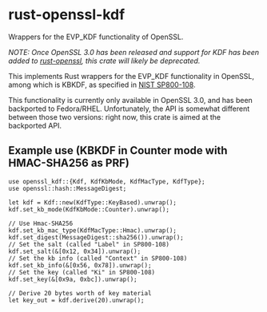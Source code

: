 # rust-openssl-kdf
Wrappers for the EVP_KDF functionality of OpenSSL.

*NOTE: Once OpenSSL 3.0 has been released and support for KDF has been added to [rust-openssl](https://github.com/sfackler/rust-openssl), this crate will likely be deprecated.*

This implements Rust wrappers for the EVP_KDF functionality in OpenSSL, among which is KBKDF, as specified in [NIST SP800-108](https://nvlpubs.nist.gov/nistpubs/Legacy/SP/nistspecialpublication800-108.pdf).

This functionality is currently only available in OpenSSL 3.0, and has been backported to Fedora/RHEL.
Unfortunately, the API is somewhat different between those two versions: right now, this crate is aimed at the backported API.


## Example use (KBKDF in Counter mode with HMAC-SHA256 as PRF)
```
use openssl_kdf::{Kdf, KdfKbMode, KdfMacType, KdfType};
use openssl::hash::MessageDigest;

let kdf = Kdf::new(KdfType::KeyBased).unwrap();
kdf.set_kb_mode(KdfKbMode::Counter).unwrap();

// Use Hmac-SHA256
kdf.set_kb_mac_type(KdfMacType::Hmac).unwrap();
kdf.set_digest(MessageDigest::sha256()).unwrap();
// Set the salt (called "Label" in SP800-108)
kdf.set_salt(&[0x12, 0x34]).unwrap();
// Set the kb info (called "Context" in SP800-108)
kdf.set_kb_info(&[0x56, 0x78]).unwrap();
// Set the key (called "Ki" in SP800-108)
kdf.set_key(&[0x9a, 0xbc]).unwrap();

// Derive 20 bytes worth of key material
let key_out = kdf.derive(20).unwrap();
```
